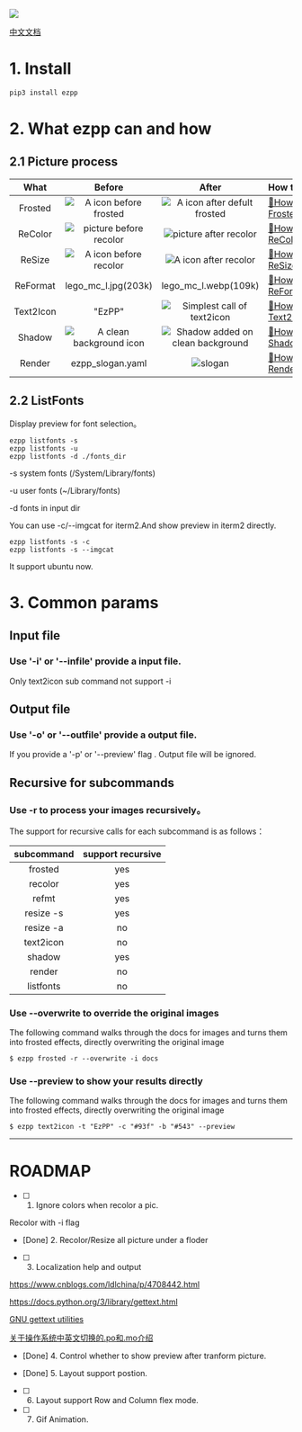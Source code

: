 
![](docs/ezpp_slogan.png)

[中文文档](README.CN.md)

# 1. Install

```bash
pip3 install ezpp
```

# 2. What ezpp can and how

## 2.1 Picture process

What |Before|After|How to
:---:|:---:|:---:|:---
Frosted|![A icon before frosted]( docs/ezpp_slogan_256x128.png)|![A icon after defult frosted](docs/ezpp_slogan_256x128_frosted.png)|[🔗How to Frosted](docs/subcmd_04_frosted.md)
ReColor|![picture before recolor](docs/logo_256x256.png)|![picture after recolor](docs/logo_blue_hsv_v(-0.5).png)|[🔗How to ReColor](docs/subcmd_01_recolor.md)
ReSize|![A icon before recolor](docs/logo_256x256.png)|![A icon after recolor](docs/logo_64.png)|[🔗How to ReSize](docs/subcmd_02_resize.md)
ReFormat|lego_mc_l.jpg(203k)|lego_mc_l.webp(109k)|[🔗How to ReFormat](docs/subcmd_03_reformat.md)
Text2Icon| "EzPP"|![Simplest call of text2icon](docs/ezpp_t_128.png)|[🔗How to Text2Icon](docs/subcmd_05_text2icon.md)
Shadow|![A clean background icon](docs/ezpp_t_128.png)|![Shadow added on clean background](docs/ezpp_t_128_shadow.png)|[🔗How to Shadow](docs/subcmd_06_shadow.md)
Render|ezpp_slogan.yaml|![slogan](docs/ezpp_slogan_256x128.png)|[🔗How to Render](examples/render/examples_render.md)


## 2.2 ListFonts 
Display preview for font selection。

```shell
ezpp listfonts -s
ezpp listfonts -u
ezpp listfonts -d ./fonts_dir
```
-s  system fonts (/System/Library/fonts) 

-u  user fonts (~/Library/fonts)

-d  fonts in input dir

You can use -c/--imgcat for iterm2.And show preview in iterm2 directly.

```shell
ezpp listfonts -s -c
ezpp listfonts -s --imgcat 
```

It support ubuntu now.

# 3. Common params

## Input file
### Use '-i' or '--infile' provide a input file.

Only text2icon sub command not support -i

## Output file
### Use '-o' or '--outfile' provide a output file.
                            
If you provide a '-p' or '--preview' flag . Output file will be ignored.

## Recursive for subcommands

### Use -r to  process your images recursively。

The support for recursive calls for each subcommand is as follows：

subcommand|support recursive
:---:|:---:
frosted|yes
recolor|yes
refmt|yes
resize -s|yes
resize -a|no
text2icon |no
shadow |yes
render |no
listfonts |no

### Use --overwrite to override the original images

The following command walks through the docs for images and turns them into frosted effects, directly overwriting the original image
```text
$ ezpp frosted -r --overwrite -i docs
```

### Use --preview to show your results directly

The following command walks through the docs for images and turns them into frosted effects, directly overwriting the original image
```text
$ ezpp text2icon -t "EzPP" -c "#93f" -b "#543" --preview
```
------ 
# ROADMAP
- [ ] 1. Ignore colors when recolor a pic.

Recolor with -i flag

- [Done] 2. Recolor/Resize all picture under a floder 


- [ ] 3. Localization help and output

https://www.cnblogs.com/ldlchina/p/4708442.html

https://docs.python.org/3/library/gettext.html

[GNU gettext utilities](https://www.gnu.org/software/gettext/manual/gettext.html)

[关于操作系统中英文切换的.po和.mo介绍](https://www.cnblogs.com/linux-wang/p/9001368.html)


- [Done] 4. Control whether to  show preview after tranform picture.

- [Done] 5. Layout support postion.
- [ ] 6. Layout support Row and Column flex mode.
- [ ] 7. Gif Animation.